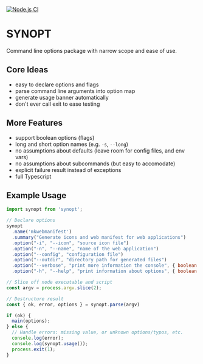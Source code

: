 [![Node.js CI](https://github.com/febeling/synopt/actions/workflows/node.js.yml/badge.svg)](https://github.com/febeling/synopt/actions/workflows/node.js.yml)
# SYNOPT

Command line options package with narrow scope and ease of use.

## Core Ideas

- easy to declare options and flags
- parse command line arguments into option map
- generate usage banner automatically
- don't ever call exit to ease testing

## More Features

- support boolean options (flags)
- long and short option names (e.g. `-s`, `--long`)
- no assumptions about defaults (leave room for config files, and env vars)
- no assumptions about subcommands (but easy to accomodate)
- explicit failure result instead of exceptions
- full Typescript

## Example Usage

```js
import synopt from 'synopt';

// Declare options
synopt
  .name('mkwebmanifest')
  .summary("Generate icons and web manifest for web applications")
  .option("-i", "--icon", "source icon file")
  .option("-n", "--name", "name of the web application")
  .option("--config", "configuration file")
  .option("--outdir", "directory path for generated files")
  .option("--verbose", "print more information the console", { boolean: true })
  .option("-h", "--help", "print information about options", { boolean: true });

// Slice off node executable and script
const argv = process.argv.slice(2);

// Destructure result
const { ok, error, options } = synopt.parse(argv)

if (ok) {
  main(options);
} else {
  // Handle errors: missing value, or unknown options/typos, etc.
  console.log(error);
  console.log(synopt.usage());
  process.exit(1);
}
```
